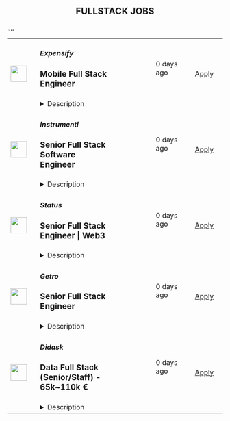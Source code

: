 <div align="center"><h2>FULLSTACK JOBS</h2></div><table><tr>
                <td width="100" height="100" rowspan="2">
                    <img src="https://avatars.githubusercontent.com/u/476779?s=200&v=4" width="38px" height="auto">
                </td>
                <td width="300">
                    <h5>Expensify</h5>
                    <h3>Mobile Full Stack Engineer</h3>
                </td>
                <td width="300">
                    <code></code>
                </td>
                <td width="200">
                <text>0 days ago</text>
                </td>
                <td width="100" rowspan="2">
                <a href="https://we.are.expensify.com/remote-mobile-engineer" align="right" target="_blank">Apply</a>
                </td>
            </tr>
            <tr>
                <td colspan="3">
                <details><summary>Description</summary>
                <div class="sqs-block html-block sqs-block-html" data-block-type="2" data-border-radii="{&quot;topLeft&quot;:{&quot;unit&quot;:&quot;px&quot;,&quot;value&quot;:0.0},&quot;topRight&quot;:{&quot;unit&quot;:&quot;px&quot;,&quot;value&quot;:0.0},&quot;bottomLeft&quot;:{&quot;unit&quot;:&quot;px&quot;,&quot;value&quot;:0.0},&quot;bottomRight&quot;:{&quot;unit&quot;:&quot;px&quot;,&quot;value&quot;:0.0}}" id="block-ec83913523d758553c62"><div class="sqs-block-content">

<div class="sqs-html-content">
  <h2 style="white-space:pre-wrap;">Your Mission,&nbsp;Should You Choose to Accept:</h2><p class="" style="white-space:pre-wrap;">Join our passionate team of top-notch engineers to solve a real-world problem, and help people spend less time managing expenses and more time pursuing their real goals. As we revolutionize the way people manage their expenses, being part of the Expensify team means building the easiest, fastest, and most efficient platform to automate everything expense-related.</p><p class="" style="white-space:pre-wrap;">Our employees work from all over the world, but if you're looking for a change of scene we offer visa sponsorship and relocation assistance to join us at one of our rad locations:</p><ul data-rte-list="default"><li><p class="" style="white-space:pre-wrap;">San Francisco </p></li><li><p class="" style="white-space:pre-wrap;">Portland </p></li><li><p class="" style="white-space:pre-wrap;">New York </p></li><li><p class="" style="white-space:pre-wrap;">London </p></li></ul><p class="" style="white-space:pre-wrap;">Even though we work hard at Expensify, we make sure our employees are happy. Our most talked about perk is our<a href="https://we.are.expensify.com/explore-the-world"> Offshore</a> where we spend a month abroad working from a remote location as a team. </p><h2 style="white-space:pre-wrap;">About the Mobile Platform</h2><p class="" style="white-space:pre-wrap;">We have a custom built, cross-platform mobile solution (wow, that’s a mouthful). Our native platforms use a JavaScript engine that allow us to write our business logic in JS and UI using native frameworks.</p><h2 style="white-space:pre-wrap;">About You</h2><p class="" style="white-space:pre-wrap;">We’re looking for engineers who are passionate about the product they’re building. Ideally, you’ll have a general understanding of and experience in Javascript, and React Native. PHP, Java, C++, IOS and Android are a plus but not a requirement! You’re a self-driven engineer with an entrepreneurial spirit who is not afraid to work with our sales team to better understand and tackle user-facing issues. You’re excited by our culture of <a href="https://we.are.expensify.com/inclusion">Live Rich, Have Fun, and Save the World</a>, and have an ambition you’re incredibly passionate about that Expensify can help you achieve.</p><p class="" style="white-space:pre-wrap;">As a Mobile Full Stack Engineer, your responsibilities include:</p><ul data-rte-list="default"><li><p class="" style="white-space:pre-wrap;">Collaborating with the team for large feature development and implementation.</p></li><li><p class="" style="white-space:pre-wrap;">Independently develop smaller features and adjustments.</p></li><li><p class="" style="white-space:pre-wrap;">Squashing bugs: big, small, and hairy!</p></li></ul><p class="" style="white-space:pre-wrap;">We’re looking for someone who:</p><ul data-rte-list="default"><li><p class="" style="white-space:pre-wrap;">Works great on a small, collaborative team.</p></li><li><p class="" style="white-space:pre-wrap;">Can design new features and tackle the annoying bugs.</p></li><li><p class="" style="white-space:pre-wrap;">Writes clean, concise, and commented code.</p></li><li><p class="" style="white-space:pre-wrap;">Can collaborate with other engineering teams to create new features and fix existing issues.</p></li><li><p class="" style="white-space:pre-wrap;">Is comfortable with every part of the software development lifecycle.</p></li><li><p class="" style="white-space:pre-wrap;">Can get shit done!</p></li></ul><h2 style="white-space:pre-wrap;">Compensation &amp; Benefits</h2><ul data-rte-list="default"><li><p class="" style="white-space:pre-wrap;">Full-time salaried position with starting compensation of $180,000 - $300,000, including equity.</p></li><li><p class="" style="white-space:pre-wrap;">401k with employer match</p></li><li><p class="" style="white-space:pre-wrap;">100% Medical/Dental/Mental Health support/Vision contributions</p></li><li><p class="" style="white-space:pre-wrap;">$20k annual family planning benefit through Carrot</p></li><li><p class="" style="white-space:pre-wrap;">Up to three months of fully paid parental leave, with up to six months for birthing parents</p></li><li><p class="" style="white-space:pre-wrap;">Commuter benefits</p></li><li><p class="" style="white-space:pre-wrap;">Flexible vacation policy</p></li><li><p class="" style="white-space:pre-wrap;">Relocation available</p></li></ul><h2 style="white-space:pre-wrap;">Next Steps</h2><p class="" style="white-space:pre-wrap;">Like what you see? Applying is easy, but it takes time. See, while we know you're awesome, it's actually really hard and time consuming to find you in the midst of literally hundreds of other applications we get from everyone else. So this is where we're going to ask our first favor: can you make it really easy and obvious how great you are, so we don't accidentally overlook you? There are many ways to do that, but the easiest way to help us out is by answering the following questions:</p><ol data-rte-list="default"><li><p class="" style="white-space:pre-wrap;">What's the URL of your website? If you don't have one, why not?</p></li><li><p class="" style="white-space:pre-wrap;">List any published apps that you have.</p></li><li><p class="" style="white-space:pre-wrap;">What's your coding history? When did you start, and what have you done between then and now?</p></li><li><p class="" style="white-space:pre-wrap;">What do you want to do with the rest of your life, and how is Expensify a step toward your long-term goals? <em>(We’re serious, we want to know! Share what you’re comfortable sharing, but we are a group of ambitious individuals building a community of people who want to achieve success in every aspect of our lives, and we encourage employees to figure out how they can use Expensify to realize their personal goals with the support of the company around them.)</em></p></li><li><p class="" style="white-space:pre-wrap;">How did you hear about us? A job posting? Chalk on a sidewalk? From a friend? Let us know where you saw this opening.</p></li></ol><h2 style="white-space:pre-wrap;">Resume not your thing? That’s great, we don’t really read them anyway! Forward your responses to the questions to <a href="mailto:apply@expensify.com">apply@expensify.com</a>. We're excited to hear from you!</h2>
</div>




















  
  



</div></div>
                </details>
                </td>
            </tr>,<tr>
                <td width="100" height="100" rowspan="2">
                    <img src="https://avatars.githubusercontent.com/u/43759528?s=200&v=4" width="38px" height="auto">
                </td>
                <td width="300">
                    <h5>Instrumentl</h5>
                    <h3>Senior Full Stack Software Engineer</h3>
                </td>
                <td width="300">
                    <code></code>
                </td>
                <td width="200">
                <text>0 days ago</text>
                </td>
                <td width="100" rowspan="2">
                <a href="https://jobs.lever.co/Instrumentl/6fa7b6d7-7e64-429a-80ea-4f70469d7584" align="right" target="_blank">Apply</a>
                </td>
            </tr>
            <tr>
                <td colspan="3">
                <details><summary>Description</summary>
                <div><b style="font-size: 18px;">Hello, we’re Instrumentl.</b></div><div><br></div><div><span style="font-size: 12pt;">We’re a mission-driven startup helping the nonprofit sector to drive impact, and we’re well on our way to becoming the #1 most-loved grant discovery and management tool. To get there, we’re hiring a </span><b style="font-size: 12pt;">Senior Full Stack Software Engineer</b><span style="font-size: 12pt;"> to help us build the right product for our customers quickly and strategically, while maintaining high code quality and standards.&nbsp;</span></div><div><br></div><div><b style="font-size: 18px;">About us:</b></div><div><br></div><div><a rel="noopener noreferrer" class="postings-link" style="font-size: 12pt;" href="https://www.instrumentl.com/">Instrumentl</a><span style="font-size: 12pt;"> is a hypergrowth YC-backed startup with over 4,000 nonprofit clients, from local homeless shelters to larger organizations like the San Diego Zoo and the University of Alaska. We are building the future of fundraising automation, helping nonprofits to discover, track, and manage grants efficiently through our SaaS platform.</span></div><div><br></div><div><span style="font-size: 12pt;">Our charts are dramatically up-and-to-the-right 📈 — we’re cash flow positive and doubling year-over-year, with customers who love us (NPS is 65+ and Ellis PMF survey is 60+). Join us on this rocket ship to Mars!</span></div><div><br></div><div><b style="font-size: 18px;">About the role:</b></div><div><br></div><div><span style="font-size: 12pt;">As a Sr. Full Stack Engineer at Instrumentl, you will work closely with our Head of Engineering and partner with team members across design, product, content, and support functions, providing a best-in-class experience to every user.</span></div><div><br></div><div><span style="font-size: 12pt;">Our small, distributed engineering team builds, scales, and improves our customer experience and in-house tooling from end to end. We’re accountable for the quality and reliability of our product, support, and data stack, and we believe in continuous improvement. Get to know us at </span><a rel="noopener noreferrer" class="postings-link" style="font-size: 12pt;" href="http://instrumentl.com/about">instrumentl.com/about</a><span style="font-size: 12pt;">!</span></div><div><br></div><div><span style="font-size: 12pt;">Our ideal candidate is eager to learn, willing to experiment, and excited to empower both teammates and customers to accelerate social progress and propel innovation.</span></div><div><br></div><div><span style="font-size: 12pt;">The Instrumentl team is fully distributed (though if you’d like to work from our Oakland office, we would love to see you there). For this position, we are looking for someone who has significant overlap with Pacific Time Zone working hours.</span></div><div><b style="font-size: 18px;">Hello, we’re Instrumentl.</b></div><div><br></div><div><span style="font-size: 12pt;">We’re a mission-driven startup helping the nonprofit sector to drive impact, and we’re well on our way to becoming the #1 most-loved grant discovery and management tool. To get there, we’re hiring a </span><b style="font-size: 12pt;">Senior Full Stack Software Engineer</b><span style="font-size: 12pt;"> to help us build the right product for our customers quickly and strategically, while maintaining high code quality and standards.&nbsp;</span></div><div><br></div><div><b style="font-size: 18px;">About us:</b></div><div><br></div><div><a href="https://www.instrumentl.com/" style="font-size: 12pt;" class="postings-link" target="_blank" rel="noopener noreferrer">Instrumentl</a><span style="font-size: 12pt;"> is a hypergrowth YC-backed startup with over 4,000 nonprofit clients, from local homeless shelters to larger organizations like the San Diego Zoo and the University of Alaska. We are building the future of fundraising automation, helping nonprofits to discover, track, and manage grants efficiently through our SaaS platform.</span></div><div><br></div><div><span style="font-size: 12pt;">Our charts are dramatically up-and-to-the-right 📈 — we’re cash flow positive and doubling year-over-year, with customers who love us (NPS is 65+ and Ellis PMF survey is 60+). Join us on this rocket ship to Mars!</span></div><div><br></div><div><b style="font-size: 18px;">About the role:</b></div><div><br></div><div><span style="font-size: 12pt;">As a Sr. Full Stack Engineer at Instrumentl, you will work closely with our Head of Engineering and partner with team members across design, product, content, and support functions, providing a best-in-class experience to every user.</span></div><div><br></div><div><span style="font-size: 12pt;">Our small, distributed engineering team builds, scales, and improves our customer experience and in-house tooling from end to end. We’re accountable for the quality and reliability of our product, support, and data stack, and we believe in continuous improvement. Get to know us at </span><a href="http://instrumentl.com/about" style="font-size: 12pt;" class="postings-link" target="_blank" rel="noopener noreferrer">instrumentl.com/about</a><span style="font-size: 12pt;">!</span></div><div><br></div><div><span style="font-size: 12pt;">Our ideal candidate is eager to learn, willing to experiment, and excited to empower both teammates and customers to accelerate social progress and propel innovation.</span></div><div><br></div><div><span style="font-size: 12pt;">The Instrumentl team is fully distributed (though if you’d like to work from our Oakland office, we would love to see you there). For this position, we are looking for someone who has significant overlap with Pacific Time Zone working hours.</span></div><h3>What you'll do:</h3><li>Build, operate, and improve products for all of Instrumentl’s customers, from small, local nonprofits to large organizations.</li><li>Create engaging, responsive interfaces and APIs that make the fundraising process truly enjoyable, driving our customer adoption and retention.</li><li>Contribute high-quality, thoroughly tested code to create trustworthy user interfaces and resilient backend systems.</li><li>Work side-by-side with our product, sales, support, and content teams to improve internal tools and processes, ensuring that our best-in-class product retains its crown.</li><li>Own problems from end to end, managing complexity and engaging directly with stakeholders to develop short-term and long-term solutions.</li><li>Be a strategic partner, thinking through everything from business impact to reliability and operability, to the pixel-perfection of individual customer interactions.</li><li>Uphold Instrumentl’s high standards for product quality and mentor newer team members to do the same.</li><h3>Who you are:</h3><li><b>Experienced: </b>you’ve been a software engineer for 5+ years - startup experience is a huge plus!</li><li><b>Generalist:</b> you enjoy working on frontend, backend, infrastructure, data pipelines, or billing pipelines as needed.</li><li><b>Hands-On: </b>you’ve used Ruby on Rails, JavaScript, PostgreSQL, Redis, HTML, and CSS, and you’re open to adopting new tools to get the job done.</li><li><b>Collaborative:</b> you thrive in an environment involving different functions, stakeholders, and subject matter experts.</li><li><b>Methodical:</b> you take pride in delivering projects from ideation to completion.</li><li><b>Hungry:</b> you’re on a mission to make an impact and motivated by constant learning.</li><li><b>Results-Driven: </b>you have a history of executing in a fast-paced environment.</li><li><b>Passionate: </b>you’re excited about Instrumentl’s mission to propel nonprofits into a bigger, brighter future.</li><h3>Compensation & Benefits:</h3><li>Salary ranges are based on market data, relative to our size, industry, and stage of growth. Salary is one part of total compensation, which also includes equity, perks, and competitive benefits.&nbsp;</li><li>For US-based candidates, our target salary band is <b>$160,000 - $190,000/year </b>+ equity. Salary decisions will be based on multiple factors including geographic location, qualifications for the role, skillset, proficiency, and experience level.&nbsp;</li><li>100% covered health, dental, and vision insurance for employees, 50% for dependents</li><li>Generous PTO policy, including parental leave</li><li>401(k)</li><li>Company laptop + stipend to set up your home workstation</li><li>Company retreats for in-person time with your colleagues</li><li>Work with awesome nonprofits around the US. We partner with incredible organizations doing meaningful work, and you get to help power their success.</li><div><b style="font-size: 18px;">What to expect:</b></div><div><br></div><div><span style="font-size: 16px;">Instrumentl is evolving rapidly. You’ll always have new challenges and opportunities to grow in your role - you won’t be bored! You’ll be an early member of our small but mighty team, playing a huge part in shaping our culture for the years and teammates to come.</span></div><div><br></div><div><b style="font-size: 16px;">At Instrumentl:</b></div><div><br></div><div><b style="font-size: 16px;">- We’re customer-focused. </b><span style="font-size: 16px;">We routinely seek feedback from our customers to improve the Instrumentl experience for everyone. Our first company value is "The customer is the hero" and we mean it.</span></div><div><b style="font-size: 16px;">- We love to experiment. </b><span style="font-size: 16px;">We are constantly generating new concepts and iterating to see what works - ideation and experimentation are essential here. "Bend the curve" is another key company value.</span></div><div><b style="font-size: 16px;">- We appreciate authenticity. </b><span style="font-size: 16px;">We have a diverse range of life experiences, and we encourage open, clear communication with each other about the things that matter most to us.</span></div><div><b style="font-size: 16px;">- We’re approachable and collaborative.</b><span style="font-size: 16px;"> Everyone has a voice, and we’re all building Instrumentl together.</span></div><div><b style="font-size: 16px;">- We kick it every day with some of the nicest people in the world.</b><span style="font-size: 16px;"> No joke, our customers are often on the front lines educating kids, saving endangered species, and restoring watersheds. In helping them take advantage of Instrumentl’s technology, you’re helping them move the world forward.</span></div><div><br></div><div><b style="font-size: 18px;">Ready to apply?</b></div><div><br></div><div><span style="font-size: 16px;">Please submit a written response addressing the prompts below:</span></div><div><br></div><div><span style="font-size: 16px;">1. Why are you interested in Instrumentl and this role?</span></div><div><span style="font-size: 16px;">2. What makes you a good fit for this role?&nbsp;</span></div><div><br></div><div><span style="font-size: 16px;">Don't forget to include the word </span><b style="font-size: 16px;">moxie </b><span style="font-size: 16px;">in your application to show you read this from start to finish! Along with your written response, please attach your CV or resume.</span></div><div><br></div><div><i style="font-size: 16px;">At Instrumentl, we pride ourselves on building a diverse team from the ground up. Every role is an opportunity to teach, learn, and create some of your best work - if you’re excited to grow along with us, we encourage you to apply!</i></div>
                </details>
                </td>
            </tr>,<tr>
                <td width="100" height="100" rowspan="2">
                    <img src="https://avatars.githubusercontent.com/u/11767950?s=200&v=4" width="38px" height="auto">
                </td>
                <td width="300">
                    <h5>Status</h5>
                    <h3>Senior Full Stack Engineer | Web3</h3>
                </td>
                <td width="300">
                    <code></code>
                </td>
                <td width="200">
                <text>0 days ago</text>
                </td>
                <td width="100" rowspan="2">
                <a href="https://status.app/jobs?gh_jid=6899709" align="right" target="_blank">Apply</a>
                </td>
            </tr>
            <tr>
                <td colspan="3">
                <details><summary>Description</summary>
                &lt;div class=&quot;content-intro&quot;&gt;&lt;p style=&quot;text-align: justify;&quot;&gt;&lt;strong&gt;About Status&lt;/strong&gt;&lt;/p&gt;
&lt;p style=&quot;text-align: justify;&quot;&gt;&lt;span style=&quot;font-weight: 400;&quot;&gt;Status is building the tools and infrastructure for the advancement of a secure, private, and open web3.&amp;nbsp;&lt;/span&gt;&lt;/p&gt;
&lt;p style=&quot;text-align: justify;&quot;&gt;&lt;span style=&quot;font-weight: 400;&quot;&gt;With the high level goals of preserving the right to privacy, mitigating the risk of censorship, and promoting economic trade in a transparent, open manner, Status is building a community where anyone is welcome to join and contribute.&lt;/span&gt;&lt;/p&gt;
&lt;p style=&quot;text-align: justify;&quot;&gt;&lt;span style=&quot;font-weight: 400;&quot;&gt;As an organization, Status seeks to push the web3 ecosystem forward through research, creation of developer tools, and support of the open source community.&amp;nbsp;&lt;/span&gt;&lt;/p&gt;
&lt;p style=&quot;text-align: justify;&quot;&gt;&lt;span style=&quot;font-weight: 400;&quot;&gt;As a product, Status is an open source, Ethereum-based app that gives users the power to chat, transact, and access a revolutionary world of Apps on the decentralized web. But Status is also building foundational infrastructure for the whole Ethereum ecosystem, including the Nimbus ETH 1.0 and 2.0 clients, the Keycard hardware wallet, and the Waku messaging protocol, the p2p communication layer for Web3.&lt;/span&gt;&lt;/p&gt;
&lt;p style=&quot;text-align: justify;&quot;&gt;&lt;span style=&quot;font-weight: 400;&quot;&gt;As a team, Status has been completely distributed since inception. Our team is currently 200+ core contributors strong, and welcomes a growing number of community members from all walks of life, scattered all around the globe.&amp;nbsp;&lt;/span&gt;&lt;/p&gt;
&lt;p style=&quot;text-align: justify;&quot;&gt;&lt;span style=&quot;font-weight: 400;&quot;&gt;We care deeply about open source, and our organizational structure has minimal hierarchy and no fixed work hours. We believe in working with a high degree of autonomy while supporting the organization&#39;s priorities.&lt;/span&gt;&lt;/p&gt;&lt;/div&gt;&lt;p&gt;We are looking for an experienced JavaScript developer to join our Web team, who will take ownership of certain web-related areas at Status, including a web browser crypto wallet. Your role will include working on our crypto wallet and other other Status web assets while collaborating with colleagues across the stack (QA, other developers, ui/ux, product, etc.) to deliver great features to our users.&amp;nbsp;&lt;/p&gt;
&lt;p&gt;Our stack is built on modern foundations – a monorepo powered by TypeScript, React, Storybook, Vite, Vitest, Playwright, ESLint, Prettier, pnpm, and Turborepo. As we work in the open and are fully open-source, you can get a better idea of who we are and the work we are doing by browsing our &lt;a href=&quot;https://github.com/status-im/status-web&quot;&gt;Status Web&lt;/a&gt; repository. We strive to build solid foundations that will enable us to continuously make progress and provide composable and extensible solutions. We don&#39;t expect you to have a background in everything we use, but we do expect strong JavaScript fundamentals and experience working with React, TypeScript, and crypto web browser wallets.&lt;/p&gt;
&lt;p&gt;We function as generalists, often undertaking a variety of challenges, and deeply care about the quality of our work. We look forward to collaborating with experienced individuals who can operate independently, make important decisions, and take ownership. The ideal candidate is comfortable working in European (or nearby) time zones, along with the majority of the existing team, but we welcome applications from other regions as well.&lt;/p&gt;
&lt;p&gt;&lt;strong&gt;Key responsibilities:&amp;nbsp;&lt;/strong&gt;&lt;/p&gt;
&lt;ul&gt;
&lt;li&gt;Building secure, robust, and well-cached APIs&lt;/li&gt;
&lt;li&gt;Cost-effective calling of RPC and node provider APIs&lt;/li&gt;
&lt;li&gt;Working with various browser storage solutions&lt;/li&gt;
&lt;li&gt;Integrating libraries to create, sign, and decode transactions&lt;/li&gt;
&lt;/ul&gt;
&lt;ul&gt;
&lt;li&gt;Building and maintaining the new React implementation of Status’ design system&lt;/li&gt;
&lt;li&gt;Collaborating with other people across the teams (QA, other developers, ui/ux, product, etc.)&lt;/li&gt;
&lt;/ul&gt;
&lt;p&gt;&lt;strong&gt;You ideally will have:&lt;/strong&gt;&lt;/p&gt;
&lt;ul&gt;
&lt;li&gt;Clear and effective communication skills, both verbally and written&lt;/li&gt;
&lt;li&gt;Thoughtful and pragmatic problem-solving&lt;/li&gt;
&lt;li&gt;5+ years of software engineering experience, with 3+ years of experience with React&lt;/li&gt;
&lt;li&gt;Experience writing modern, performant, and accessible React code&amp;nbsp;&lt;/li&gt;
&lt;li&gt;Strong knowledge of JavaScript, and ideally TypeScript&lt;/li&gt;
&lt;li&gt;Experience with UTXOs, derivation paths, ordinals, and consolidations&lt;/li&gt;
&lt;li&gt;Experience with integrating hardware crypto wallets (Ledger, Trezor, QR-code crypto wallets, etc.) into a web browser wallet&lt;/li&gt;
&lt;li&gt;Prior experience working for an open source organisation / contributing to OS projects&lt;/li&gt;
&lt;li&gt;Comfortable working in (and experience of) start-up environments&lt;/li&gt;
&lt;/ul&gt;
&lt;p&gt;&lt;strong&gt;Hiring process:&lt;/strong&gt;&lt;/p&gt;
&lt;p&gt;&lt;em&gt;The steps may change along the way if we see it makes sense to adapt the interview stages, so please consider the above as a guideline.&amp;nbsp;&lt;/em&gt;&lt;/p&gt;
&lt;ul&gt;
&lt;li&gt;Call with our Talent Team&lt;/li&gt;
&lt;li&gt;Technical interview (a Q&amp;amp;A tech interview)&lt;/li&gt;
&lt;li&gt;Live coding interview&lt;/li&gt;
&lt;li&gt;Interview with Design Team&amp;nbsp;&lt;/li&gt;
&lt;/ul&gt;
&lt;p&gt;&lt;strong&gt;Compensation:&lt;/strong&gt;&lt;/p&gt;
&lt;p&gt;The expected compensation range for this role is negotiable, dependent on how we assess your skills and experience throughout our interview process. We are happy to pay in any mix of fiat/crypto.&lt;/p&gt;
                </details>
                </td>
            </tr>,<tr>
                <td width="100" height="100" rowspan="2">
                    <img src="https://pbs.twimg.com/profile_images/1346314882648444928/c0g2OpD7_400x400.jpg" width="38px" height="auto">
                </td>
                <td width="300">
                    <h5>Getro</h5>
                    <h3>Senior Full Stack Engineer</h3>
                </td>
                <td width="300">
                    <code></code>
                </td>
                <td width="200">
                <text>0 days ago</text>
                </td>
                <td width="100" rowspan="2">
                <a href="https://jobs.gem.com/getro/am9icG9zdDr1VEix5hMuNp5lTxflvhHb" align="right" target="_blank">Apply</a>
                </td>
            </tr>
            <tr>
                <td colspan="3">
                <details><summary>Description</summary>
                <h1><span style="background-color: transparent; color: rgb(0, 0, 0);">Senior Full Stack Engineer - Rails &amp; React</span></h1><div><br></div><div><strong style="background-color: transparent; color: rgb(0, 0, 0);">About the Project</strong></div><div><br></div><div><span style="background-color: transparent; color: rgb(0, 0, 0);">Getro is on a mission to unlock the hidden potential within professional networks, transforming how people discover and leverage warm introductions for hiring and sales. As a Senior Full Stack Engineer on our team, you’ll be crucial in crafting features that both accelerate and enrich every connection, helping our customers find new talent, enhance their sales, and make other impactful professional connections. You'll develop user-friendly flows, construct data pipelines that supply essential insights, and leverage AI-driven matching algorithms to forge more efficient and meaningful connections. Join us in our quest to make professional networking more personal.</span></div><div><br></div><div><strong style="background-color: transparent; color: rgb(0, 0, 0);">Who You Are</strong></div><div><br></div><ul><li class=""><strong style="background-color: transparent;">Impact-Driven: </strong><span style="background-color: transparent;">You're motivated to craft solutions that make a real difference in people's professional lives. Your approach is thoughtful, always rooted in the real needs of users, and favors simplicity, efficiency and efficacy above all.</span></li><li class=""><strong style="background-color: transparent;">Agile Innovator:</strong><span style="background-color: transparent;"> Quick on your feet, you thrive in fast-paced environments, valuing learning and adaptability over perfection, making smart pivots based on user feedback and metrics.</span></li><li class=""><strong style="background-color: transparent;">Extreme Ownership: </strong><span style="background-color: transparent;">Taking ownership comes naturally to you, driving projects forward with enthusiasm and persisting until they are successful.</span></li><li class=""><strong style="background-color: transparent;">Team Player</strong><span style="background-color: transparent;">: You communicate effectively and understand how your work contributes to the bigger picture. You're open to feedback and value transparency in team interactions.</span></li><li class=""><strong style="background-color: transparent;">Self-Starter</strong><span style="background-color: transparent;">: You take ownership of your work, solve problems independently, and drive projects to completion with minimal oversight.</span></li></ul><div><br></div><div><strong style="background-color: transparent; color: rgb(0, 0, 0);">Required Skills &amp; Experience</strong></div><div><br></div><ul><li class=""><span style="background-color: transparent;">C2 Level English</span></li><li class=""><span style="background-color: transparent;">7+ years of software development experience</span></li><li class=""><span style="background-color: transparent; color: rgb(0, 0, 0);">Strong background in a startup environment building web applications.</span></li><li class=""><span style="background-color: transparent; color: rgb(0, 0, 0);">Proficiency in Rails and React are musts.&nbsp;</span></li><li class=""><span style="background-color: transparent; color: rgb(0, 0, 0);">Quick learner, able to adapt to our codebase quickly.</span></li><li class=""><span style="background-color: transparent; color: rgb(0, 0, 0);">Strong communicator, able to articulate ideas and collaborate effectively, avoiding ambiguities and misunderstandings.</span></li></ul><div><br></div><div><strong style="background-color: transparent; color: rgb(0, 0, 0);">Key Responsibilities</strong></div><div><br></div><ul><li class=""><span style="background-color: transparent;">Design and implement elegant user-centric solutions alongside PMs and designers.</span></li><li class=""><span style="background-color: transparent;">Work with autonomy on large projects critical to our roadmap, aiming for simplicity and effectiveness.</span></li><li class=""><span style="background-color: transparent;">Write clean, well-tested and maintainable code.</span></li><li class=""><span style="background-color: transparent;">Foster an environment of rapid iteration and feedback, contributing to a culture that values innovation, learning, and impact.</span></li></ul><div><br></div><div><strong style="background-color: transparent; color: rgb(0, 0, 0);">Why Join Us?</strong></div><h2><br></h2><ul><li class=""><span style="background-color: transparent;">Be part of a mission-driven company that's changing the face of professional networking and hiring</span></li><li class=""><span style="background-color: transparent;">Enjoy the flexibility and freedom of a fully remote role spanning 7+ countries. Our engineers are located in timezones between UTC-5 and UTC+1. We like to make sure we have a few hours of overlap with each other most days in case we need sync time.&nbsp;</span></li><li class=""><span style="background-color: transparent;">A competitive salary range ($100k - $120k), healthcare &amp; coworking allowance and unlimited vacation</span></li><li class=""><span style="background-color: transparent;">Significant equity participation and the opportunity to shape our future as one of the first 20 employees</span></li><li class=""><span style="background-color: transparent;">Unique culture: humans first, unicorn dreams second</span></li></ul><div><br></div><div><strong style="background-color: transparent; color: rgb(0, 0, 0);">About Getro:</strong></div><div><br></div><div><span style="background-color: transparent; color: rgb(0, 0, 0);">We help 850+ independent professional networks — including venture capital funds (</span><a href="https://jobs.lererhippeau.com/jobs" rel="noopener noreferrer" target="_blank" style="background-color: transparent; color: rgb(0, 0, 0);">Lerer Hippeau</a><span style="background-color: transparent; color: rgb(0, 0, 0);">), accelerators (</span><a href="https://jobs.techstars.com/jobs" rel="noopener noreferrer" target="_blank" style="background-color: transparent; color: rgb(0, 0, 0);">Techstars</a><span style="background-color: transparent; color: rgb(0, 0, 0);">), membership communities (</span><a href="https://jobs.thechicgeek.ca/jobs" rel="noopener noreferrer" target="_blank" style="background-color: transparent; color: rgb(0, 0, 0);">Chic Geek</a><span style="background-color: transparent; color: rgb(0, 0, 0);">), economic development organizations (</span><a href="https://jobs.launchtn.org/jobs" rel="noopener noreferrer" target="_blank" style="background-color: transparent; color: rgb(0, 0, 0);">Launch Tennessee</a><span style="background-color: transparent; color: rgb(0, 0, 0);">), universities (</span><a href="https://jobs.entrepreneurs.utoronto.ca/jobs" rel="noopener noreferrer" target="_blank" style="background-color: transparent; color: rgb(0, 0, 0);">University of Toronto</a><span style="background-color: transparent; color: rgb(0, 0, 0);">), and more — make better introductions for their members and measure the outcomes of their intros.</span></div><div><span style="background-color: transparent; color: rgb(0, 0, 0);">Our team:</span></div><ul><li class=""><span style="background-color: transparent; color: rgb(0, 0, 0);">Techstars 2017 graduates.</span></li><li class=""><span style="background-color: transparent; color: rgb(0, 0, 0);">Our co-founders have been working together in the recruiting space for the last 10 years and are multi-time founders</span></li><li class=""><span style="background-color: transparent; color: rgb(0, 0, 0);">Remote-first company, from 2018 (before covid).</span></li><li class=""><span style="background-color: transparent; color: rgb(0, 0, 0);">18 team members across 7+ countries (</span><a href="https://www.linkedin.com/feed/update/urn:li:activity:6967436011714846720?utm_source=share&amp;utm_medium=member_desktop" rel="noopener noreferrer" target="_blank" style="background-color: transparent; color: rgb(0, 0, 0);">Hear from Ted</a><span style="background-color: transparent; color: rgb(0, 0, 0);"> &amp; </span><a href="https://www.linkedin.com/posts/getro-com_get-to-know-thomas-activity-6971090675580719104-v0ta?utm_source=share&amp;utm_medium=member_desktop" rel="noopener noreferrer" target="_blank" style="background-color: transparent; color: rgb(0, 0, 0);">meet Thomas</a><span style="background-color: transparent; color: rgb(0, 0, 0);"> from our team).</span></li><li class=""><span style="background-color: transparent; color: rgb(0, 0, 0);">As a fully remote company, we don't have offices, but we do get together virtually and in-person for Summits</span></li></ul><div><br></div><div><strong style="background-color: transparent; color: rgb(0, 0, 0);">How we work:</strong></div><div><br></div><div><span style="background-color: transparent; color: rgb(0, 0, 0);">We set ambitious goals, but are mindful of realistic timelines. We trust our team members to work independently, prioritizing productivity and effectiveness over presenteeism. At Getro, you’ll have the autonomy to focus on projects that excite you while delivering high-impact results.</span></div><div><br></div><div><strong style="background-color: transparent; color: rgb(0, 0, 0);">One last thing:</strong></div><div><br></div><div><span style="background-color: transparent; color: rgb(0, 0, 0);">Don’t meet every single requirement? Studies have shown that women and people of color are less likely to apply to jobs unless they meet every single qualification. At Getro we are dedicated to building a diverse, inclusive and authentic workplace, so if you’re excited about this role but your past experience doesn’t align perfectly with every qualification in the job description, we encourage you to apply anyways. You may be just the right candidate for this or other roles.</span></div>
                </details>
                </td>
            </tr>,<tr>
                <td width="100" height="100" rowspan="2">
                    <img src="https://avatars.githubusercontent.com/u/14350668?s=200&v=4" width="38px" height="auto">
                </td>
                <td width="300">
                    <h5>Didask</h5>
                    <h3>Data Full Stack (Senior/Staff) - 65k~110k €</h3>
                </td>
                <td width="300">
                    <code></code>
                </td>
                <td width="200">
                <text>0 days ago</text>
                </td>
                <td width="100" rowspan="2">
                <a href="https://jobs.ashbyhq.com/didask/4a0baf34-9a12-4c1c-9fa7-89bf3b0c6efc" align="right" target="_blank">Apply</a>
                </td>
            </tr>
            <tr>
                <td colspan="3">
                <details><summary>Description</summary>
                <p style="min-height:1.5em"><em>🇫🇷 La langue de travail à Didask est l'anglais et sa maîtrise est requise pour nous rejoindre. Les offres de poste sont ainsi publiées en anglais, mais vous pouvez </em><a target="_blank" rel="noopener noreferrer nofollow" href="https://www.didask.com/contact"><em>nous contacter</em></a><em> si vous avez besoin de clarifications sur les fiches de poste.</em></p><p style="min-height:1.5em"><em>🇬🇧🇺🇸 While English is our working language at Didask, at the moment we require professional proficiency in both English and French.</em></p><p style="min-height:1.5em"></p><h1>About Didask</h1><p style="min-height:1.5em">Didask is a SaaS e-learning solution that enables all organizations to quickly create, deliver, and administer truly effective online training. It is the first platform on the market to develop an AI based on cognitive science.</p><p style="min-height:1.5em">Our GenAI is specifically designed to address the unique challenges of learning and training, ensuring innovative and scientifically grounded results.</p><p style="min-height:1.5em">Developed by Didask researchers, it assists:</p><ul style="min-height:1.5em"><li><p style="min-height:1.5em">trainers in designing their courses by automatically transforming their expert content into interactive and didactic eLearning;</p></li><li><p style="min-height:1.5em">learners by personalizing the experience for each individual, providing tailored feedback and coaching throughout their learning journey.</p></li></ul><p style="min-height:1.5em">As a French EdTech company, Didask was founded by researchers from the prestigious École Normale Supérieure (ENS) in Paris, driven by a passion for education and pedagogy. Since late 2021, we have been supported by a European investment fund that drives our growth and ambitious development projects.</p><h1>About Didask</h1><p style="min-height:1.5em"></p><p style="min-height:1.5em">Didask is a SaaS eLearning platform that combines cognitive science research with advanced AI to create highly effective training programs. Our pedagogical assistant—unique in the market—guides organizations in designing adaptive learning experiences with proven educational impact.</p><p style="min-height:1.5em">Founded by researchers from École Normale Supérieure in Paris and backed by European investment since 2021, we're building AI tools specifically designed for learning, not generic content generation. Our mission is to transform education by making scientifically-grounded, impactful learning accessible to all organizations.</p><p style="min-height:1.5em"></p><p style="min-height:1.5em"><strong>Our core values</strong></p><p style="min-height:1.5em">Each team member brings something unique, but we are united by shared values that guide us every day:</p><ul style="min-height:1.5em"><li><p style="min-height:1.5em"><strong>Distributed ownership:</strong> Responsibility is shared across the team. Everyone, from junior to senior, takes ownership of their projects and makes decisions autonomously with the trust and support of the team.</p></li><li><p style="min-height:1.5em"><strong>A written-first culture:</strong> We favor written communication, ensuring transparency and accessibility for everyone. This approach has allowed us to reduce meetings and improve the clarity of our collaboration.</p></li><li><p style="min-height:1.5em"><strong>Impact-driven work:</strong> Our goal is simple—contribute meaningfully to Didask's success. We work in an agile way to stay flexible, focused, and ready to adapt.</p></li><li><p style="min-height:1.5em"><strong>Cross-functionality and feedback:</strong> Open communication and collaboration are at the heart of everything we do. Everyone, regardless of their role, is encouraged to share ideas, express opinions, and give or receive constructive feedback.</p></li></ul><p style="min-height:1.5em">To learn more about our culture, checkout our dedicated <a target="_blank" rel="noopener noreferrer nofollow" href="https://blog.didask.dev/inclusive-culture-distributed-ownership">blog article</a>.</p><p style="min-height:1.5em"></p><h1>About the Data Team</h1><p style="min-height:1.5em"></p><p style="min-height:1.5em">The Data Team at Didask builds analytics infrastructure that powers company-wide decision making and collaborates with Engineering to develop AI-powered educational tools.</p><p style="min-height:1.5em">We embrace a <strong>full-stack mindset</strong> where each team member owns their entire data product (internal or external) and is capable of managing every part of the data chain from ingestion and modeling to interfacing directly with clients to ensure their needs are met.</p><p style="min-height:1.5em">We believe <strong>data practitioners are software engineers</strong> and should apply the same best practices to ensure high output quality, such as modular design, separation of concerns, robust testing and collaborative development processes.</p><p style="min-height:1.5em">Since launching in early 2024, our data team has evolved into a core pillar of the organization. We are now expanding our team to meet growing demands from both internal stakeholders and product. </p><p style="min-height:1.5em">As the <strong>second person recruited to this team</strong>, you'll join us at this exciting inflection point and play a crucial role in our continued growth and development!</p><p style="min-height:1.5em">Our current tech stack includes:</p><ul style="min-height:1.5em"><li><p style="min-height:1.5em">Ingestion: Airbyte, Fivetran, and custom Python jobs</p></li><li><p style="min-height:1.5em">Transformation: DBT</p></li><li><p style="min-height:1.5em">Storage and Compute: Snowflake (data warehouse and data lake)</p></li><li><p style="min-height:1.5em">Dashboarding: Metabase</p></li><li><p style="min-height:1.5em">Reverse ETL: Python and Lambda functions</p></li></ul><p style="min-height:1.5em"></p><h1>What you'll do</h1><p style="min-height:1.5em"></p><ul style="min-height:1.5em"><li><p style="min-height:1.5em"><strong>Deliver value to internal stakeholders</strong>: understand their business processes deeply and own solutions across the entire data chain - from ingestion and data modeling to dashboards and data products</p></li></ul><ul style="min-height:1.5em"><li><p style="min-height:1.5em"><strong>Own critical parts of our data infrastructure</strong>, from decision-making to full deployment. A current priority is selecting and implementing our data orchestration tool and improving the monitoring of our data jobs.</p></li><li><p style="min-height:1.5em"><strong>Design and build our product analytics pipeline</strong> from the ground up, enabling our product team to gain deep insights into client usage patterns and behaviors</p></li><li><p style="min-height:1.5em"><strong>Make our AI-powered product more robust</strong>: shape and build our evaluation pipelines and testing frameworks, to help our product and prompt engineering teams iterate faster and more confidently.</p></li><li><p style="min-height:1.5em"><strong>Build foundations for data team excellence</strong>: define strong shared guidelines and best practices, and create simple, robust internal products that maximize reusability and minimize maintenance.</p></li><li><p style="min-height:1.5em"><strong>Contribute to team growth</strong>: help shape our culture, improve our attractiveness to candidates, and enhance our hiring process to bring in top-level autonomous full stack data practitioners aligned with our values and mission.</p></li></ul><p style="min-height:1.5em"></p><h1>Why join us now ?</h1><p style="min-height:1.5em"></p><ul style="min-height:1.5em"><li><p style="min-height:1.5em"><strong>Be part of a team transforming education</strong> - we're not building yet another learning management system, but revolutionizing how people learn by combining cognitive science, learning design, and cutting-edge generative AI to create truly effective educational experiences.</p></li><li><p style="min-height:1.5em"><strong>Gain a deep understanding of how a scale-up functions</strong> - your work will require mastering business processes across departments to implement meaningful data solutions. From product, to customer success, to finance: you'll be in a unique position to understand the inner workings of the company. </p></li><li><p style="min-height:1.5em"><strong>Own your work with autonomy and responsibility</strong>: This position requires initiative and self-drive. We don't want to tell you what to do—we want you to tell us what needs to be done, while collaborating toward our shared team and company missions.</p></li><li><p style="min-height:1.5em"><strong>Shape the future of our data team</strong> - as we expand from a solo team member to 3-4 data professionals by the end of 2025, you'll have the unique opportunity to help build our data foundation, influence our strategy, and grow into leadership as we strengthen and scale our data capabilities.</p></li></ul><p style="min-height:1.5em"></p><h1>About You</h1><p style="min-height:1.5em"></p><p style="min-height:1.5em">You might be a good fit if most of this sounds like you:</p><ul style="min-height:1.5em"><li><p style="min-height:1.5em"><strong>You have 4+ years of experience in a data practitioner role</strong>: You have a track record of proactively identifying and addressing stakeholder needs by designing and implementing impactful data solutions.</p></li><li><p style="min-height:1.5em"><strong>You are "T-shaped" with a generalist mindset</strong>: You are eager to be a full stack data practitioner, and owning solutions end-to-end. While experience across the entire data value chain or our specific tech stack is ideal, it isn't mandatory and we value deep expertise in one specific area (data engineering, analytics, machine learning), as long as you are excited about developing your skills outside of your comfort zone.</p></li><li><p style="min-height:1.5em"><strong>You have strong Software Engineering skills</strong>: You write high quality code, and adhere to software engineering best practices and standards. Specific expertise in python is valued although not mandatory.</p></li><li><p style="min-height:1.5em"><strong>You have strong written communication skills</strong>: You excel at clearly articulating project goals, aligning stakeholders, and summarizing needs both succinctly and comprehensively. You proactively keep team members informed about project status and ensure documentation remains clear and accessible.</p></li><li><p style="min-height:1.5em"><strong>Impact is your priority</strong>: You proactively engage with stakeholders to understand their true needs, even when not explicitly stated. You focus on delivering solutions that create measurable value rather than just fulfilling requirements.</p></li><li><p style="min-height:1.5em"><strong>You are pragmatic...</strong>: You break down complex problems into manageable pieces and prioritize making steady progress over pursuing perfect but delayed solutions. You're comfortable with iterative approaches that deliver value quickly.</p></li><li><p style="min-height:1.5em"><strong>...While pushing for excellence</strong>: You balance short-term pragmatism with long-term quality by thoughtfully addressing technical debt. You understand when to move quickly and when to invest in robustness, maintaining that crucial equilibrium.</p></li><li><p style="min-height:1.5em"><strong>You strive for simplicity</strong>: You transform complex processes into elegant, straightforward solutions. You recognize that the most maintainable and scalable systems are often the simplest ones.</p></li></ul><ul style="min-height:1.5em"><li><p style="min-height:1.5em"><strong>You are excited about reshaping education</strong>: You're motivated by our mission to transform how people teach and learn through innovative data solutions and AI-powered educational tools.</p></li></ul><p style="min-height:1.5em"></p><p style="min-height:1.5em">Important notes:</p><ul style="min-height:1.5em"><li><p style="min-height:1.5em"><strong>We hire people, not roles</strong>: While we value experience, we're primarily looking for individuals with high potential, curiosity, and a strong fit with our team. Show us why you'd thrive in our environment and culture.</p></li><li><p style="min-height:1.5em"><strong>We value diverse backgrounds</strong>: We don't filter candidates simply based on academic credentials or previous employers. Your past doesn't define who you are today. Instead of trying to fit a predetermined mold, show us what makes you unique and how your distinctive perspective would enhance our team.</p></li></ul><p style="min-height:1.5em"></p><h1>Interview Process</h1><p style="min-height:1.5em"></p><ul style="min-height:1.5em"><li><p style="min-height:1.5em"><strong>Written questions</strong> (application form)</p></li><li><p style="min-height:1.5em"><strong>Introductory call</strong> (30min visio, w/ Data Lead)</p></li><li><p style="min-height:1.5em"><strong>Technical assessment</strong> (take-home assignment + 1h visio to debrief w/ Data Lead and software engineer)</p></li><li><p style="min-height:1.5em"><strong>Presentation of previous project</strong> (1h visio or on-site, w/ Data Lead and business stakeholder)</p></li><li><p style="min-height:1.5em"><strong>Culture fit interview</strong> with a co-founder (30min)</p></li></ul><p style="min-height:1.5em"></p><h1>Benefits and Perks</h1><p style="min-height:1.5em">We care about providing a supportive and enjoyable work environment, and we are proud to be certified as a Great Place To Work. Here are just a few of the benefits you can expect:</p><ul style="min-height:1.5em"><li><p style="min-height:1.5em"><strong>Great workspaces:</strong> Our bright, architect-designed office includes a garden, a fully equipped kitchen, musical instruments, a hammock, and even cats passing by sometimes !</p></li><li><p style="min-height:1.5em"><strong>Flexible remote work:</strong> Work from anywhere (in a timezone close to Paris), up to five days a week. You are welcome to join us in the office for team events once a month, though it is not a requirement.</p></li><li><p style="min-height:1.5em"><strong>Competitive package including equity:</strong> In addition to the base salary, we provide an equity package (BSPCE) to <em>all</em> employees under a permanent contract.</p></li><li><p style="min-height:1.5em"><strong>100% health coverage:</strong> Through SideCare, we provide full coverage for employees and their children.</p></li><li><p style="min-height:1.5em"><strong>Meal vouchers:</strong> A Swile card with €12.10/day, 60% covered by Didask.</p></li><li><p style="min-height:1.5em"><strong>Home office budget:</strong> We provide a budget to help you equip your home workspace comfortably.</p></li><li><p style="min-height:1.5em"><strong>Transportation allowance:</strong> 50% Navigo or a sustainable mobility forfeit to finance trips in train or support your choice to come by bike or on foot, depending on your location.</p></li><li><p style="min-height:1.5em"><strong>Flexible hours:</strong> Your schedule is your own. Balance work and personal life without worrying about taking time off for an appointment.</p></li></ul><p style="min-height:1.5em"></p><p style="min-height:1.5em">🏆 Didask has been awarded <a target="_blank" rel="noopener noreferrer nofollow" href="https://www.greatplacetowork.fr/best-workplaces-2025/10843553908">2nd Best Workplace of France</a> in 2025, by the GreatPlaceToWork® label.</p><div style="text-align:center"><img style="max-width:100%" src="https://app.ashbyhq.com/api/images/user-content/58f9d950-1005-451c-ad38-9bb89a835646/460f42f2-f636-402e-b705-d89b116314e4/Best%20Workplaces%202025_50%20a%20250%20salaries_small.png" /></div>
                </details>
                </td>
            </tr></table>